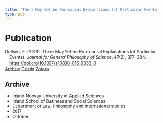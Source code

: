 ```yaml
---
title: "There May Yet be Non-causal Explanations (of Particular Events)"
type: pub
---
```

<h1>Publication</h1>
<article id="csl-bib-container-D7CPZ57R" class="csl-bib-container">
  <div class="csl-bib-body" style="line-height: 1.35; padding-left: 1em; text-indent:-1em;">
  <div class="csl-entry">Dells&#xE9;n, F. (2016). There May Yet be Non-causal Explanations (of Particular Events). <i>Journal for General Philosophy of Science</i>, <i>47</i>(2), 377&#x2013;384. <a href="https://doi.org/10.1007/s10838-016-9333-0">https://doi.org/10.1007/s10838-016-9333-0</a></div>
</div>
  <div class="csl-bib-buttons">
    <a href="#taxonomy-article-D7CPZ57R" class="csl-bib-button">Archive</a>
    <a href="https://app.cristin.no/results/show.jsf?id=1503964" alt="Cristin URL" class="csl-bib-button">Cristin</a>
    <a href="http://zotero.org/groups/5022929/items/D7CPZ57R" alt="Zotero URL" class="csl-bib-button">Zotero</a>
  </div>
  <div id="csl-bib-meta-container-D7CPZ57R"></div>
</article>
<div id="csl-bib-meta-D7CPZ57R" class="csl-bib-meta">
  <article id="taxonomy-article-D7CPZ57R" class="taxonomy-article">
    <h1>Archive</h1>
    <ul>
      <li>Inland Norway University of Applied Sciences</li>
      <li>Inland School of Business and Social Sciences</li>
      <li>Department of Law, Philosophy and International studies</li>
      <li>2017</li>
      <li>October</li>
    </ul>
  </article>
</div>
